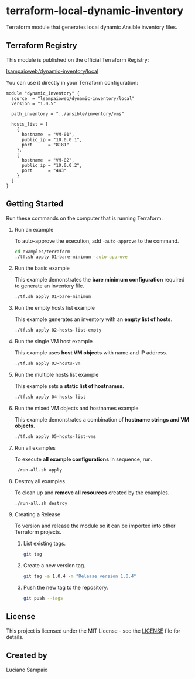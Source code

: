 # terraform-local-dynamic-inventory
Terraform module that generates local dynamic Ansible inventory files.

## Terraform Registry

This module is published on the official Terraform Registry:

[lsampaioweb/dynamic-inventory/local](https://registry.terraform.io/modules/lsampaioweb/dynamic-inventory/local/latest)

You can use it directly in your Terraform configuration:

```hcl
module "dynamic_inventory" {
  source  = "lsampaioweb/dynamic-inventory/local"
  version = "1.0.5"

  path_inventory = "../ansible/inventory/vms"

  hosts_list = [
    {
      hostname  = "VM-01",
      public_ip = "10.0.0.1",
      port      = "8181"
    },
    {
      hostname  = "VM-02",
      public_ip = "10.0.0.2",
      port      = "443"
    }
  ]
}
```

## Getting Started

Run these commands on the computer that is running Terraform:

1. Run an example

    To auto-approve the execution, add `-auto-approve` to the command.

    ```bash
    cd examples/terraform
    ./tf.sh apply 01-bare-minimum -auto-approve
    ```

1. Run the basic example

    This example demonstrates the **bare minimum configuration** required to generate an inventory file.

    ```bash
    ./tf.sh apply 01-bare-minimum
    ```

1. Run the empty hosts list example

    This example generates an inventory with an **empty list of hosts**.

    ```bash
    ./tf.sh apply 02-hosts-list-empty
    ```

1. Run the single VM host example

    This example uses **host VM objects** with name and IP address.

    ```bash
    ./tf.sh apply 03-hosts-vm
    ```

1. Run the multiple hosts list example

    This example sets a **static list of hostnames**.

    ```bash
    ./tf.sh apply 04-hosts-list
    ```

1. Run the mixed VM objects and hostnames example

    This example demonstrates a combination of **hostname strings and VM objects**.

    ```bash
    ./tf.sh apply 05-hosts-list-vms
    ```

1. Run all examples

    To execute **all example configurations** in sequence, run.

    ```bash
    ./run-all.sh apply
    ```

1. Destroy all examples

    To clean up and **remove all resources** created by the examples.

    ```bash
    ./run-all.sh destroy
    ```

1. Creating a Release

    To version and release the module so it can be imported into other Terraform projects.

    1. List existing tags.
        ```bash
        git tag
        ```

    1. Create a new version tag.
        ```bash
        git tag -a 1.0.4 -m "Release version 1.0.4"
        ```

    1. Push the new tag to the repository.
        ```bash
        git push --tags
        ```

## License

This project is licensed under the MIT License - see the [LICENSE](LICENSE "MIT License") file for details.

## Created by

Luciano Sampaio
